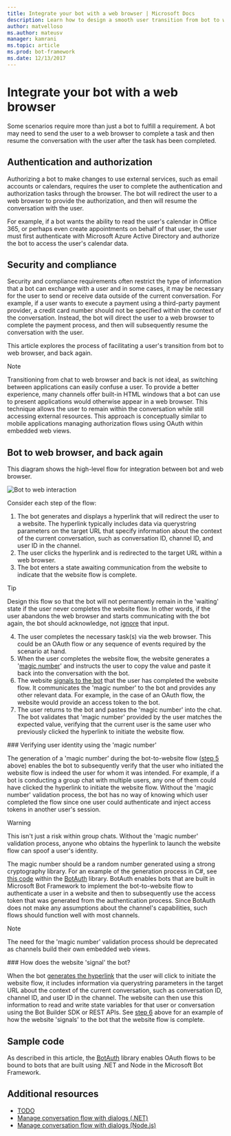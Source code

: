 ```yaml
---
title: Integrate your bot with a web browser | Microsoft Docs
description: Learn how to design a smooth user transition from bot to web browser and back again.
author: matvelloso
ms.author: mateusv
manager: kamrani
ms.topic: article
ms.prod: bot-framework
ms.date: 12/13/2017
---
```


# Integrate your bot with a web browser

Some scenarios require more than just a bot to fulfill a requirement. A bot may need to send the user to a web browser to complete a task and then resume the conversation with the user after the task has been completed. 

## Authentication and authorization

Authorizing a bot to make changes to use external services, such as email accounts or calendars, requires the user to complete the authentication and authorization tasks through the browser. The bot will redirect the user to a web browser to provide the authorization, and then will resume the conversation with the user.

For example, if a bot wants the ability to read the user's calendar in Office 365, or perhaps even create appointments on behalf of that user, the user must first authenticate with Microsoft Azure Active Directory and authorize the bot to access the user's calendar data.  

## Security and compliance

Security and compliance requirements often restrict the type of information that a bot can exchange with a user and in some cases, it may be necessary for the user to send or receive data outside of the current conversation. For example, if a user wants to execute a payment using a third-party payment provider, a credit card number should not be specified within the context of the conversation. Instead, the bot will direct the user to a web browser to complete the payment process, and then will subsequently resume the conversation with the user.

This article explores the process of facilitating a user's transition from 
bot to web browser, and back again. 

> [!NOTE]
> Transitioning from chat to web browser and back is not ideal, as switching between
> applications can easily confuse a user. To provide a better experience, many channels 
> offer built-in HTML windows that a bot can use to present applications would otherwise 
> appear in a web browser. This technique allows the user to remain within the conversation
> while still accessing external resources. This approach is conceptually similar to mobile 
> applications managing authorization flows using OAuth within embedded web views.

## Bot to web browser, and back again

This diagram shows the high-level flow for integration between bot and web browser. 

![Bot to web interaction](~/media/bot-service-design-pattern-integrate-browser/bot-to-web1.png)

Consider each step of the flow:

1. <a id="generate-hyperlink"></a>The bot generates and displays a hyperlink that will redirect the user to a website. The hyperlink typically includes data via querystring parameters on the target URL that specify information about the context of the current conversation, such as conversation ID, channel ID, and user ID in the channel. 
2. The user clicks the hyperlink and is redirected to the target URL within a web browser. 
3. The bot enters a state awaiting communication from the website to indicate that the website flow is complete.  
> [!TIP]
> Design this flow so that the bot will not permanently remain in the 'waiting' state if 
> the user never completes the website flow. In other words, if the user abandons the web
> browser and starts communicating with the bot again, the bot should acknowledge, not [ignore](~/bot-service-design-navigation.md#the-mysterious-bot)
> that input.
4. The user completes the necessary task(s) via the web browser. 
This could be an OAuth flow or any sequence of events required by the scenario at hand. 
5. <a id="generate-magic-number"></a>When the user completes the website flow, the website generates a '[magic number](#verify-identity)' 
and instructs the user to copy the value and paste it back into the conversation with the bot. 
6. <a id="signal-to-bot"></a>The website [signals to the bot](#website-signal-to-bot) that the user has completed the website flow. 
It communicates the 'magic number' to the bot and provides any other relevant data.
For example, in the case of an OAuth flow, the website would provide an access token to the bot.
7. The user returns to the bot and pastes the 'magic number' into the chat. 
The bot validates that 'magic number' provided by the user matches the expected value, verifying that the current user is the same user who previously clicked the hyperlink to initiate the website flow. 

###<a id="verify-identity"></a> Verifying user identity using the 'magic number'

The generation of a 'magic number' during the bot-to-website flow ([step 5](#generate-magic-number) above) enables the bot to subsequently verify that the user who initiated the website flow is indeed the user for whom it was intended. For example, if a bot is conducting a group chat with multiple users, any one of them could have clicked the hyperlink to initiate the website flow. Without the 'magic number' validation process, the bot has no way of knowing which user completed the flow since one user could authenticate and inject access tokens in another user's session. 

> [!WARNING] 
> This isn't just a risk within group chats. Without the 'magic number' validation process, anyone who obtains the hyperlink to launch the website flow can spoof a user's identity. 

The magic number should be a random number generated using a strong cryptography library. 
For an example of the generation process in C#, see 
<a href="https://github.com/MicrosoftDX/botauth/tree/master/CSharp" target="_blank">this code</a>
within the <a href="https://www.nuget.org/packages/BotAuth" target="_blank">BotAuth</a> library. 
BotAuth enables bots that are built in Microsoft Bot Framework to implement 
the bot-to-website flow to authenticate a user in a website and then to subsequently use the access token 
that was generated from the authentication process. 
Since BotAuth does not make any assumptions about the channel's capabilities, such flows should function well with most channels. 

> [!NOTE]
> The need for the 'magic number' validation process should be deprecated as channels build their own embedded web views.

###<a id="website-signal-to-bot"></a> How does the website 'signal' the bot?

When the bot [generates the hyperlink](#generate-hyperlink) that the user will click to initiate the website flow, it includes information via querystring parameters in the target URL about the context of the current conversation, such as conversation ID, channel ID, and user ID in the channel. The website can then use this information to read and write state variables for that user or conversation using the Bot Builder SDK or REST APIs. See [step 6](#signal-to-bot) above for an example of how the website 'signals' to the bot that the website flow is complete.

## Sample code

As described in this article, the <a href="https://github.com/MicrosoftDX/botauth" target="_blank">BotAuth</a> library enables OAuth flows to be bound to bots that are built using .NET and Node in the Microsoft Bot Framework.

## Additional resources

- [TODO](~/dotnet/bot-builder-dotnet-dialogs.md)
- [Manage conversation flow with dialogs (.NET)](~/dotnet/bot-builder-dotnet-manage-conversation-flow.md)
- [Manage conversation flow with dialogs (Node.js)](~/nodejs/bot-builder-nodejs-manage-conversation-flow.md)

